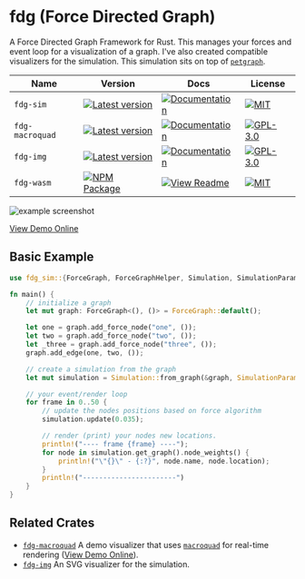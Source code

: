 # fdg (Force Directed Graph)
A Force Directed Graph Framework for Rust. This manages your forces and event loop for a visualization of a graph. I've also created compatible visualizers for the simulation. This simulation sits on top of [`petgraph`](https://crates.io/crates/petgraph).

| Name            | Version                                                                                                        | Docs                                                                                       | License                                                                                                                             |
|-----------------|----------------------------------------------------------------------------------------------------------------|--------------------------------------------------------------------------------------------|-------------------------------------------------------------------------------------------------------------------------------------|
| `fdg-sim`       | [![Latest version](https://img.shields.io/crates/v/fdg-sim.svg)](https://crates.io/crates/fdg-sim)             | [![Documentation](https://docs.rs/fdg-sim/badge.svg)](https://docs.rs/fdg-sim)             | [![MIT](https://img.shields.io/badge/license-MIT-blue.svg)](https://github.com/grantshandy/fdg/blob/main/fdg-sim/LICENSE)       |
| `fdg-macroquad` | [![Latest version](https://img.shields.io/crates/v/fdg-macroquad.svg)](https://crates.io/crates/fdg-macroquad) | [![Documentation](https://docs.rs/fdg-macroquad/badge.svg)](https://docs.rs/fdg-macroquad) | [![GPL-3.0](https://img.shields.io/badge/license-GPL-blue.svg)](https://github.com/grantshandy/fdg/blob/main/fdg-macroquad/LICENSE) |
| `fdg-img`       | [![Latest version](https://img.shields.io/crates/v/fdg-img.svg)](https://crates.io/crates/fdg-img)             | [![Documentation](https://docs.rs/fdg-img/badge.svg)](https://docs.rs/fdg-img)             | [![GPL-3.0](https://img.shields.io/badge/license-GPL-blue.svg)](https://github.com/grantshandy/fdg/blob/main/fdg-img/LICENSE)       |
| `fdg-wasm`      | [![NPM Package](https://img.shields.io/npm/v/fdg-wasm)](https://www.npmjs.com/package/fdg-wasm)                | [![View Readme](https://docs.rs/fdg-sim/badge.svg)](https://github.com/grantshandy/fdg/tree/main/fdg-wasm#new-forcegraphsimulation) | [![MIT](https://img.shields.io/badge/license-MIT-blue.svg)](https://github.com/grantshandy/fdg/blob/main/fdg-sim/LICENSE)       |

![example screenshot](https://raw.githubusercontent.com/grantshandy/fdg/main/fdg-macroquad/screenshots/screenshot-3D.png)

[View Demo Online](https://grantshandy.github.io/fdg)

## Basic Example
```rust
use fdg_sim::{ForceGraph, ForceGraphHelper, Simulation, SimulationParameters};

fn main() {
    // initialize a graph
    let mut graph: ForceGraph<(), ()> = ForceGraph::default();

    let one = graph.add_force_node("one", ());
    let two = graph.add_force_node("two", ());
    let _three = graph.add_force_node("three", ());
    graph.add_edge(one, two, ());

    // create a simulation from the graph
    let mut simulation = Simulation::from_graph(&graph, SimulationParameters::default());

    // your event/render loop
    for frame in 0..50 {
        // update the nodes positions based on force algorithm
        simulation.update(0.035);

        // render (print) your nodes new locations.
        println!("---- frame {frame} ----");
        for node in simulation.get_graph().node_weights() {
            println!("\"{}\" - {:?}", node.name, node.location);
        }
        println!("-----------------------")
    }
}
```

## Related Crates
- [`fdg-macroquad`](https://crates.io/crates/fdg-macroquad) A demo visualizer that uses [`macroquad`](https://crates.io/crates/macroquad) for real-time rendering ([View Demo Online](https://grantshandy.github.io/fdg)).
- [`fdg-img`](https://crates.io/crates/fdg-img) An SVG visualizer for the simulation.
